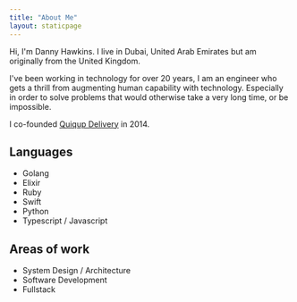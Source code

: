 ```yaml
---
title: "About Me"
layout: staticpage
---
```


Hi, I'm Danny Hawkins. I live in Dubai, United Arab Emirates but am originally from the United Kingdom.

I've been working in technology for over 20 years, I am an engineer who gets a thrill from augmenting human capability with technology. Especially in order to solve problems that would otherwise take a very long time, or be impossible.

I co-founded [Quiqup Delivery](https://quiqup.com) in 2014.

## Languages

- Golang
- Elixir
- Ruby
- Swift
- Python
- Typescript / Javascript


## Areas of work

- System Design / Architecture
- Software Development
- Fullstack
